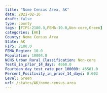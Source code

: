 ```yaml
---
title: "Nome Census Area, AK"
date: 2021-02-16
draft: false
type: county
tags: [FIPS:2180.0,FEMA:10.0,Non-core,Green]
categories: [AK]
County: Nome Census Area
State: AK
FIPS: 2180.0
FEMA_Region: 10.0
Population: 10004.0
NCHS_Urban_Rural_Classification: Non-core
Tests_in_prior_14_days: 4660.0
Fourteen_day_test_rate_per_100000: 46581.0
Percent_Positivity_in_prior_14_days: 0.003
Level: Green
url: /states/AK/nome-census-area
---
```



